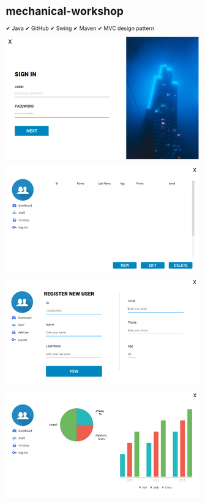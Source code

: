 # mechanical-workshop

✔ Java
✔ GitHub
✔ Swing
✔ Maven
✔ MVC design pattern

![alt text](https://github.com/german-dominguez/mechanical-workshop/blob/master/src/main/resources/com/tix/images/github/login.PNG?raw=true)

![alt text](https://github.com/german-dominguez/mechanical-workshop/blob/master/src/main/resources/com/tix/images/github/staff.PNG?raw=true)

![alt text](https://github.com/german-dominguez/mechanical-workshop/blob/master/src/main/resources/com/tix/images/github/upstaff.PNG?raw=true)

![alt text](https://github.com/german-dominguez/mechanical-workshop/blob/master/src/main/resources/com/tix/images/github/dashboard.PNG?raw=true)
